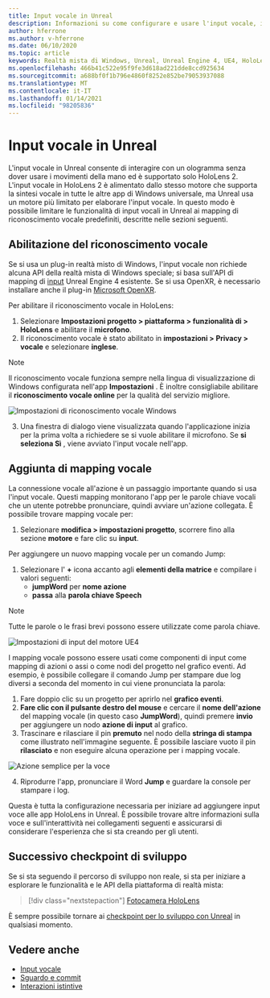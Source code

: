 ```yaml
---
title: Input vocale in Unreal
description: Informazioni su come configurare e usare l'input vocale, i mapping vocale e il riconoscimento in app Real realtà mista per i dispositivi HoloLens 2.
author: hferrone
ms.author: v-hferrone
ms.date: 06/10/2020
ms.topic: article
keywords: Realtà mista di Windows, Unreal, Unreal Engine 4, UE4, HoloLens 2, Voice, input vocale, riconoscimento vocale, realtà mista, sviluppo, funzionalità, documentazione, guide, ologrammi, sviluppo di giochi, cuffie per realtà mista, cuffia di realtà mista di Windows, Headset della realtà virtuale
ms.openlocfilehash: 466b41c522e95f9fe3d618ad221dde8ccd925634
ms.sourcegitcommit: a688bf0f1b796e4860f8252e852be79053937088
ms.translationtype: MT
ms.contentlocale: it-IT
ms.lasthandoff: 01/14/2021
ms.locfileid: "98205836"
---
```

# <a name="voice-input-in-unreal"></a>Input vocale in Unreal

L'input vocale in Unreal consente di interagire con un ologramma senza dover usare i movimenti della mano ed è supportato solo HoloLens 2. L'input vocale in HoloLens 2 è alimentato dallo stesso motore che supporta la sintesi vocale in tutte le altre app di Windows universale, ma Unreal usa un motore più limitato per elaborare l'input vocale. In questo modo è possibile limitare le funzionalità di input vocali in Unreal ai mapping di riconoscimento vocale predefiniti, descritte nelle sezioni seguenti. 

## <a name="enabling-speech-recognition"></a>Abilitazione del riconoscimento vocale

Se si usa un plug-in realtà misto di Windows, l'input vocale non richiede alcuna API della realtà mista di Windows speciale; si basa sull'API di mapping di [input](https://docs.unrealengine.com/Gameplay/Input/index.html) Unreal Engine 4 esistente. Se si usa OpenXR, è necessario installare anche il plug-in [Microsoft OpenXR](https://github.com/microsoft/Microsoft-OpenXR-Unreal). 

Per abilitare il riconoscimento vocale in HoloLens:
1. Selezionare **Impostazioni progetto > piattaforma > funzionalità di > HoloLens** e abilitare il **microfono**. 
2. Il riconoscimento vocale è stato abilitato in **impostazioni > Privacy > vocale** e selezionare **inglese**.

> [!NOTE]
> Il riconoscimento vocale funziona sempre nella lingua di visualizzazione di Windows configurata nell'app **Impostazioni** . È inoltre consigliabile abilitare il **riconoscimento vocale online** per la qualità del servizio migliore.

![Impostazioni di riconoscimento vocale Windows](images/unreal/speech-recognition-settings.png)

3. Una finestra di dialogo viene visualizzata quando l'applicazione inizia per la prima volta a richiedere se si vuole abilitare il microfono. Se **si seleziona Sì** , viene avviato l'input vocale nell'app.

## <a name="adding-speech-mappings"></a>Aggiunta di mapping vocale

La connessione vocale all'azione è un passaggio importante quando si usa l'input vocale. Questi mapping monitorano l'app per le parole chiave vocali che un utente potrebbe pronunciare, quindi avviare un'azione collegata. È possibile trovare mapping vocale per:
1. Selezionare **modifica > impostazioni progetto**, scorrere fino alla sezione **motore** e fare clic su **input**.

Per aggiungere un nuovo mapping vocale per un comando Jump:
1. Selezionare l' **+** icona accanto agli **elementi della matrice** e compilare i valori seguenti:
    * **jumpWord** per **nome azione**
    * **passa** alla **parola chiave Speech**

> [!NOTE]
> Tutte le parole o le frasi brevi possono essere utilizzate come parola chiave. 

![Impostazioni di input del motore UE4](images/unreal/engine-input.png)

I mapping vocale possono essere usati come componenti di input come mapping di azioni o assi o come nodi del progetto nel grafico eventi. Ad esempio, è possibile collegare il comando Jump per stampare due log diversi a seconda del momento in cui viene pronunciata la parola:

1. Fare doppio clic su un progetto per aprirlo nel **grafico eventi**.
2. **Fare clic con il pulsante destro del mouse** e cercare il **nome dell'azione** del mapping vocale (in questo caso **JumpWord**), quindi premere **invio** per aggiungere un nodo **azione di input** al grafico.
3. Trascinare e rilasciare il pin **premuto** nel nodo della **stringa di stampa** come illustrato nell'immagine seguente. È possibile lasciare vuoto il pin **rilasciato** e non eseguire alcuna operazione per i mapping vocale.
 
![Azione semplice per la voce](images/unreal/voice-input-img-03.png)

4. Riprodurre l'app, pronunciare il Word **Jump** e guardare la console per stampare i log.

Questa è tutta la configurazione necessaria per iniziare ad aggiungere input voce alle app HoloLens in Unreal. È possibile trovare altre informazioni sulla voce e sull'interattività nei collegamenti seguenti e assicurarsi di considerare l'esperienza che si sta creando per gli utenti.

## <a name="next-development-checkpoint"></a>Successivo checkpoint di sviluppo

Se si sta seguendo il percorso di sviluppo non reale, si sta per iniziare a esplorare le funzionalità e le API della piattaforma di realtà mista: 

> [!div class="nextstepaction"]
> [Fotocamera HoloLens](unreal-hololens-camera.md)

È sempre possibile tornare ai [checkpoint per lo sviluppo con Unreal](unreal-development-overview.md#2-core-building-blocks) in qualsiasi momento.

## <a name="see-also"></a>Vedere anche
* [Input vocale](../../design/voice-input.md)
* [Sguardo e commit](../../design/gaze-and-commit.md)
* [Interazioni istintive](../../design/interaction-fundamentals.md)

